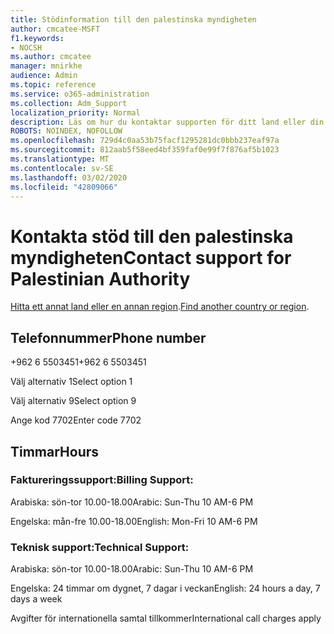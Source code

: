 ```yaml
---
title: Stödinformation till den palestinska myndigheten
author: cmcatee-MSFT
f1.keywords:
- NOCSH
ms.author: cmcatee
manager: mnirkhe
audience: Admin
ms.topic: reference
ms.service: o365-administration
ms.collection: Adm_Support
localization_priority: Normal
description: Läs om hur du kontaktar supporten för ditt land eller din region.
ROBOTS: NOINDEX, NOFOLLOW
ms.openlocfilehash: 729d4c0aa53b75facf1295281dc0bbb237eaf97a
ms.sourcegitcommit: 812aab5f58eed4bf359faf0e99f7f876af5b1023
ms.translationtype: MT
ms.contentlocale: sv-SE
ms.lasthandoff: 03/02/2020
ms.locfileid: "42809066"
---
```

# <a name="contact-support-for-palestinian-authority"></a><span data-ttu-id="23ccd-103">Kontakta stöd till den palestinska myndigheten</span><span class="sxs-lookup"><span data-stu-id="23ccd-103">Contact support for Palestinian Authority</span></span>

<span data-ttu-id="23ccd-104">[Hitta ett annat land eller en annan region](../contact-support-for-business-products.md).</span><span class="sxs-lookup"><span data-stu-id="23ccd-104">[Find another country or region](../contact-support-for-business-products.md).</span></span>

## <a name="phone-number"></a><span data-ttu-id="23ccd-105">Telefonnummer</span><span class="sxs-lookup"><span data-stu-id="23ccd-105">Phone number</span></span>
<span data-ttu-id="23ccd-106">+962 6 5503451</span><span class="sxs-lookup"><span data-stu-id="23ccd-106">+962 6 5503451</span></span>

<span data-ttu-id="23ccd-107">Välj alternativ 1</span><span class="sxs-lookup"><span data-stu-id="23ccd-107">Select option 1</span></span>

<span data-ttu-id="23ccd-108">Välj alternativ 9</span><span class="sxs-lookup"><span data-stu-id="23ccd-108">Select option 9</span></span>

<span data-ttu-id="23ccd-109">Ange kod 7702</span><span class="sxs-lookup"><span data-stu-id="23ccd-109">Enter code 7702</span></span>

## <a name="hours"></a><span data-ttu-id="23ccd-110">Timmar</span><span class="sxs-lookup"><span data-stu-id="23ccd-110">Hours</span></span>
### <a name="billing-support"></a><span data-ttu-id="23ccd-111">Faktureringssupport:</span><span class="sxs-lookup"><span data-stu-id="23ccd-111">Billing Support:</span></span>

<span data-ttu-id="23ccd-112">Arabiska: sön-tor 10.00-18.00</span><span class="sxs-lookup"><span data-stu-id="23ccd-112">Arabic: Sun-Thu 10 AM-6 PM</span></span>

<span data-ttu-id="23ccd-113">Engelska: mån-fre 10.00-18.00</span><span class="sxs-lookup"><span data-stu-id="23ccd-113">English: Mon-Fri 10 AM-6 PM</span></span>

### <a name="technical-support"></a><span data-ttu-id="23ccd-114">Teknisk support:</span><span class="sxs-lookup"><span data-stu-id="23ccd-114">Technical Support:</span></span>

<span data-ttu-id="23ccd-115">Arabiska: sön-tor 10.00-18.00</span><span class="sxs-lookup"><span data-stu-id="23ccd-115">Arabic: Sun-Thu 10 AM-6 PM</span></span>

<span data-ttu-id="23ccd-116">Engelska: 24 timmar om dygnet, 7 dagar i veckan</span><span class="sxs-lookup"><span data-stu-id="23ccd-116">English: 24 hours a day, 7 days a week</span></span>

<span data-ttu-id="23ccd-117">Avgifter för internationella samtal tillkommer</span><span class="sxs-lookup"><span data-stu-id="23ccd-117">International call charges apply</span></span>
